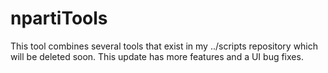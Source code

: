 # npartiTools

This tool combines several tools that exist in my ../scripts repository which will be deleted soon. This update has more features and a UI bug fixes. 
